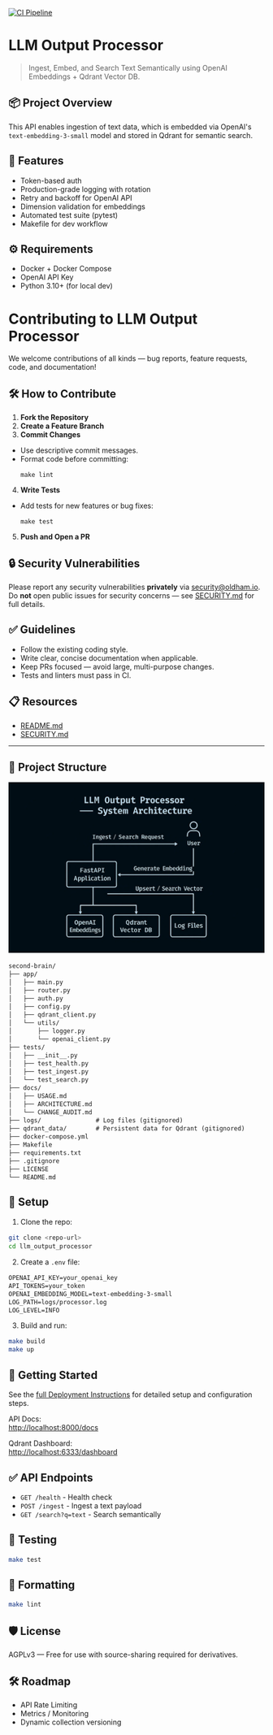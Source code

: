 [![CI Pipeline](https://github.com/raold/second-brain/actions/workflows/ci.yaml/badge.svg)](https://github.com/raold/second-brain/actions/workflows/ci.yaml)

# LLM Output Processor

> Ingest, Embed, and Search Text Semantically using OpenAI Embeddings + Qdrant Vector DB.



## 📦 Project Overview
This API enables ingestion of text data, which is embedded via OpenAI's `text-embedding-3-small` model and stored in Qdrant for semantic search.



## 🚀 Features
- Token-based auth
- Production-grade logging with rotation
- Retry and backoff for OpenAI API
- Dimension validation for embeddings
- Automated test suite (pytest)
- Makefile for dev workflow


## ⚙️ Requirements
- Docker + Docker Compose
- OpenAI API Key
- Python 3.10+ (for local dev)

# Contributing to LLM Output Processor

We welcome contributions of all kinds — bug reports, feature requests, code, and documentation!

## 🛠 How to Contribute

1. **Fork the Repository**
2. **Create a Feature Branch**
3. **Commit Changes**
- Use descriptive commit messages.
- Format code before committing:
  ```
  make lint
  ```
4. **Write Tests**
- Add tests for new features or bug fixes:
  ```
  make test
  ```
5. **Push and Open a PR**

## 🔒 Security Vulnerabilities

Please report any security vulnerabilities **privately** via [security@oldham.io](mailto:security@oldham.io).  
Do **not** open public issues for security concerns — see [SECURITY.md](./SECURITY.md) for full details.

## ✅ Guidelines

- Follow the existing coding style.
- Write clear, concise documentation when applicable.
- Keep PRs focused — avoid large, multi-purpose changes.
- Tests and linters must pass in CI.

## 📋 Resources

- [README.md](./README.md)
- [SECURITY.md](./SECURITY.md)

---

## 📁 Project Structure
![System Architecture - Dark Theme](docs/system_architecture.png)

```
second-brain/
├── app/
│   ├── main.py
│   ├── router.py
│   ├── auth.py
│   ├── config.py
│   ├── qdrant_client.py
│   └── utils/
│       ├── logger.py
│       └── openai_client.py
├── tests/
│   ├── __init__.py
│   ├── test_health.py
│   ├── test_ingest.py
│   └── test_search.py
├── docs/
│   ├── USAGE.md
│   ├── ARCHITECTURE.md
│   └── CHANGE_AUDIT.md
├── logs/               # Log files (gitignored)
├── qdrant_data/        # Persistent data for Qdrant (gitignored)
├── docker-compose.yml
├── Makefile
├── requirements.txt
├── .gitignore
├── LICENSE
└── README.md
```


## 🔧 Setup

1. Clone the repo:
```bash
git clone <repo-url>
cd llm_output_processor
```

2. Create a `.env` file:
```
OPENAI_API_KEY=your_openai_key
API_TOKENS=your_token
OPENAI_EMBEDDING_MODEL=text-embedding-3-small
LOG_PATH=logs/processor.log
LOG_LEVEL=INFO
```

3. Build and run:
```bash
make build
make up
```

## 🏁 Getting Started

See the [full Deployment Instructions](./docs/DEPLOYMENT.md) for detailed setup and configuration steps.


API Docs:  
[http://localhost:8000/docs](http://localhost:8000/docs)

Qdrant Dashboard:  
[http://localhost:6333/dashboard](http://localhost:6333/dashboard)


## ✅ API Endpoints

- `GET /health` - Health check
- `POST /ingest` - Ingest a text payload
- `GET /search?q=text` - Search semantically



## 🧪 Testing
```bash
make test
```

## 🧹 Formatting
```bash
make lint
```

## 🛡️ License
AGPLv3 — Free for use with source-sharing required for derivatives.



## 🛠️ Roadmap
- API Rate Limiting
- Metrics / Monitoring
- Dynamic collection versioning
